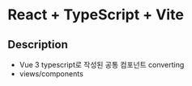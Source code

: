# React + TypeScript + Vite

## Description

- Vue 3 typescript로 작성된 공통 컴포넌트 converting
- views/components
